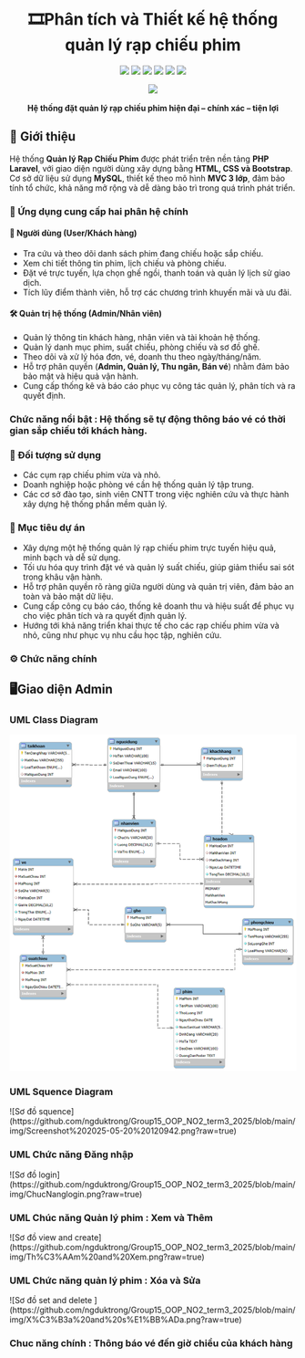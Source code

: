 <h1 align="center">🎞️Phân tích và Thiết kế hệ thống quản lý rạp chiếu phim </h1>

<p align="center">
  <img src="https://img.shields.io/badge/HTML-5-orange" />
  <img src="https://img.shields.io/badge/CSS-3-blue" />
  <img src="https://img.shields.io/badge/Bootstrap-5-purple" />
  <img src="https://img.shields.io/badge/PHP-8.2-indigo" />
  <img src="https://img.shields.io/badge/Laravel-10-red" />
  <img src="https://img.shields.io/badge/Database-MySQL-yellow" />
</p>

<p align="center">
  <img src="https://cdn-icons-png.flaticon.com/512/34/34627.png" width="100" />
</p>

<p align="center"><strong>Hệ thống đặt quản lý rạp chiếu phim hiện đại – chính xác – tiện lợi</strong></p>

## 📘 Giới thiệu  

Hệ thống **Quản lý Rạp Chiếu Phim** được phát triển trên nền tảng **PHP Laravel**, với giao diện người dùng xây dựng bằng **HTML, CSS và Bootstrap**. Cơ sở dữ liệu sử dụng **MySQL**, thiết kế theo mô hình **MVC 3 lớp**, đảm bảo tính tổ chức, khả năng mở rộng và dễ dàng bảo trì trong quá trình phát triển.  

### 🔑 Ứng dụng cung cấp hai phân hệ chính  

#### 👤 Người dùng (User/Khách hàng)  
- Tra cứu và theo dõi danh sách phim đang chiếu hoặc sắp chiếu.  
- Xem chi tiết thông tin phim, lịch chiếu và phòng chiếu.  
- Đặt vé trực tuyến, lựa chọn ghế ngồi, thanh toán và quản lý lịch sử giao dịch.  
- Tích lũy điểm thành viên, hỗ trợ các chương trình khuyến mãi và ưu đãi.  

#### 🛠️ Quản trị hệ thống (Admin/Nhân viên)  
- Quản lý thông tin khách hàng, nhân viên và tài khoản hệ thống.  
- Quản lý danh mục phim, suất chiếu, phòng chiếu và sơ đồ ghế.  
- Theo dõi và xử lý hóa đơn, vé, doanh thu theo ngày/tháng/năm.  
- Hỗ trợ phân quyền (**Admin, Quản lý, Thu ngân, Bán vé**) nhằm đảm bảo bảo mật và hiệu quả vận hành.  
- Cung cấp thống kê và báo cáo phục vụ công tác quản lý, phân tích và ra quyết định.
### Chức năng nổi bật : Hệ thống sẽ tự động thông báo vé có thời gian sắp chiếu tới khách hàng.

### 🎯 Đối tượng sử dụng  
- Các cụm rạp chiếu phim vừa và nhỏ.  
- Doanh nghiệp hoặc phòng vé cần hệ thống quản lý tập trung.  
- Các cơ sở đào tạo, sinh viên CNTT trong việc nghiên cứu và thực hành xây dựng hệ thống phần mềm quản lý.  
### 🎯 Mục tiêu dự án  
- Xây dựng một hệ thống quản lý rạp chiếu phim trực tuyến hiệu quả, minh bạch và dễ sử dụng.  
- Tối ưu hóa quy trình đặt vé và quản lý suất chiếu, giúp giảm thiểu sai sót trong khâu vận hành.  
- Hỗ trợ phân quyền rõ ràng giữa người dùng và quản trị viên, đảm bảo an toàn và bảo mật dữ liệu.  
- Cung cấp công cụ báo cáo, thống kê doanh thu và hiệu suất để phục vụ cho việc phân tích và ra quyết định quản lý.  
- Hướng tới khả năng triển khai thực tế cho các rạp chiếu phim vừa và nhỏ, cũng như phục vụ nhu cầu học tập, nghiên cứu.

### ⚙️ Chức năng chính
## 🖥️Giao diện Admin 


<h3>UML Class Diagram</h3>


![Sơ đồ class ](https://github.com/ngduktrong/Group15_OOP_NO2_term3_2025/blob/main/img/image.png)
<h3>UML Squence Diagram </h3>
![Sơ đồ squence](https://github.com/ngduktrong/Group15_OOP_NO2_term3_2025/blob/main/img/Screenshot%202025-05-20%20120942.png?raw=true)
<h3> UML Chức năng Đăng nhập </h3>
![Sơ đồ login](https://github.com/ngduktrong/Group15_OOP_NO2_term3_2025/blob/main/img/ChucNanglogin.png?raw=true)
<h3> UML Chúc năng Quản lý phim : Xem và Thêm </h3>
![Sơ đồ view and create](https://github.com/ngduktrong/Group15_OOP_NO2_term3_2025/blob/main/img/Th%C3%AAm%20and%20Xem.png?raw=true)
<h3>UML Chức năng quản lý phim : Xóa và Sửa </h3>
![Sơ  đồ set and delete ](https://github.com/ngduktrong/Group15_OOP_NO2_term3_2025/blob/main/img/X%C3%B3a%20and%20s%E1%BB%ADa.png?raw=true)

<h3>Chuc năng chính : Thông báo vé đến giờ chiều của khách hàng </h3>





